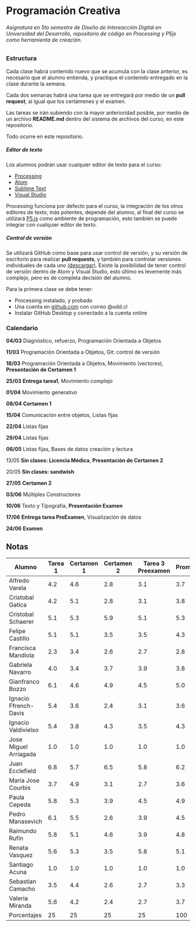 # Programación Creativa
###### Asignatura en 5to semestre de Diseño de Intereacción Digital en Universidad del Desarrollo, repositorio de código en Processing y P5js como herramienta de creación.

### Estructura

Cada clase habrá contenido nuevo que se acumula con la clase anterior, es necesario que el alumno entienda, y practique el contenido entregado en la clase durante la semana.

Cada dos semanas habrá una tarea que se entregará por medio de un **pull request**, al igual que los certámenes y el examen.

Las tareas se irán subiendo con la mayor anterioridad posible, por medio de un archivo **README.md** dentro del sistema de archivos del curso, en este repositorio.

Todo ocurre en este repositorio.

##### **Editor de texto**

Los alumnos podrán usar cualquier editor de texto para el curso:

- [Processing](https://processing.org/download/)
- [Atom](https://atom.io/)
- [Sublime Text](https://www.sublimetext.com/)
- [Visual Studio](https://code.visualstudio.com/)

Processing funciona por defecto para el curso, la integración de los otros editores de texto, más potentes, depende del alumno, al final del curso se utilizará [P5.js](https://p5js.org/download/) como ambiente de programación, esto también se puede integrar con cualquier editor de texto.

##### Control de versión

Se utilizará GitHub como base para usar control de versión, y su versión de escritorio para realizar **pull requests**, y también para controlar versiones individuales de cada uno [(descargar)](https://desktop.github.com/). Existe la posibilidad de tener control de versión dentro de Atom y Visual Studio, esto último es levemente más complejo, pero es de completa decisión del alumno.



Para la primera clase se debe tener:

- Processing instalado, y probado
- Una cuenta en [github.com](https://www.github.com/) con correo @udd.cl
- Instalar GitHub Desktop y conectado a la cuenta online



### Calendario

**04/03** Diagnóstico, refuerzo, Programación Orientada a Objetos

**11/03** Programación Orientada a Objetos, Git: control de versión

**18/03** Programación Orientada a Objetos, Movimiento (vectores), **Presentación de Certamen 1**

**25/03** **Entrega tarea1**, Movimiento complejo

**01/04** Movimiento generativo

**08/04** **Certamen 1**

**15/04** Comunicación entre objetos, Listas fijas

**22/04** Listas fijas

**29/04** Listas fijas

**06/05** Listas fijas, Bases de datos creación y lectura

13/05 **Sin clases: Licencia Médica**, **Presentación de Certamen 2**

20/05 **Sin clases: sandwish**

**27/05** **Certamen 2**

**03/06** Múltiples Constructores

**10/06** Texto y Tipografía, **Presentación Examen**

**17/06** **Entrega tarea PreExamen**, Visualización de datos

**24/06** **Examen**





## Notas

| Alumno           | Tarea 1 | Certamen 1 | Certamen 2 | Tarea 3 Preexamen | Promedio |
| ---------------- | ------- | ---------- | ---------- | ------------- | ----------------- |
| Alfredo Varela   | 4.2     | 4.6        | 2.8 | 3.1 | 3.7 |
| Cristobal Gatica | 4.2     | 5.1        | 2.8 | 3.1 | 3.8 |
| Cristobal Schaerer | 5.1 | 5.3 | 5.9 | 5.1 | 5.3 |
| Felipe Castillo | 5.1 | 5.1 | 3.5 | 3.5 | 4.3 |
| Francisca Mandiola | 2.3 | 3.4 | 2.6 | 2.7 | 2.8 |
| Gabriela Navarro | 4.0 | 3.4 | 3.7 | 3.9 | 3.8 |
| Gianfranco Bozzo | 6.1 | 4.6 | 4.9 | 4.5 | 5.0 |
| Ignacio Ffrench-Davis | 5.4 | 3.6 | 2.4 | 3.1 | 3.6 |
| Ignacio Valdivielso | 5.4 | 3.8 | 4.3 | 3.5 | 4.3 |
| Jose Miguel Arriagada | 1.0 | 1.0 | 1.0 | 1.0 | 1.0 |
| Juan Ecclefield | 6.8 | 5.7 | 6.5 | 5.8 | 6.2 |
| Maria Jose Courbis | 3.7 | 4.9 | 3.1 | 2.7 | 3.6 |
| Paula Cepeda | 5.8 | 5.3 | 3.9 | 4.5 | 4.9 |
| Pedro Manasevich | 6.1 | 5.5 | 2.6 | 3.9 | 4.5 |
| Raimundo Rufin | 5.8 | 5.1 | 4.6 | 3.9 | 4.8 |
| Renata Vasquez | 5.6 | 5.3 | 3.5 | 5.8 | 5.1 |
| Santiago Acuna | 1.0 | 1.0 | 1.0 | 1.0 | 1.0 |
| Sebastian Camacho | 3.5 | 4.4 | 2.6 | 2.7 | 3.3 |
| Valeria Miranda | 5.6 | 4.2 | 2.4 | 2.7 | 3.7 |
| Porcentajes | 25 | 25 | 25 | 25 | 100|
